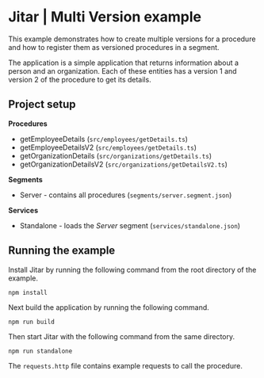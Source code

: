
# Jitar | Multi Version example

This example demonstrates how to create multiple versions for a procedure and how to register them as versioned procedures in a segment.

The application is a simple application that returns information about a person and an organization. Each of these entities has a version 1 and version 2 of the procedure to get its details.

## Project setup

**Procedures**

* getEmployeeDetails (`src/employees/getDetails.ts`)
* getEmployeeDetailsV2 (`src/employees/getDetails.ts`)
* getOrganizationDetails (`src/organizations/getDetails.ts`)
* getOrganizationDetailsV2 (`src/organizations/getDetailsV2.ts`)

**Segments**

* Server - contains all procedures (`segments/server.segment.json`)

**Services**

* Standalone - loads the *Server* segment (`services/standalone.json`)

## Running the example

Install Jitar by running the following command from the root directory of the example.

```
npm install
```

Next build the application by running the following command.

```
npm run build
```

Then start Jitar with the following command from the same directory.

```
npm run standalone
```

The ``requests.http`` file contains example requests to call the procedure.
